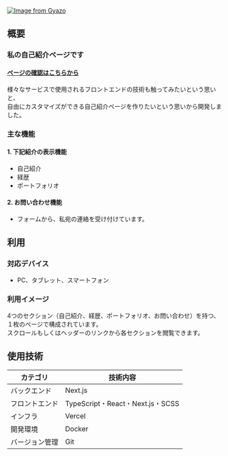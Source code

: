  [![Image from Gyazo](https://i.gyazo.com/659590808ee2b54c143446170e502901.png)](https://gyazo.com/659590808ee2b54c143446170e502901) 
  
## 概要  
### 私の自己紹介ページです
#### [ページの確認はこちらから](https://im-haruto.vercel.app/)  
様々なサービスで使用されるフロントエンドの技術も触ってみたいという思いと、  
自由にカスタマイズができる自己紹介ページを作りたいという思いから開発しました。  
  
### 主な機能  
#### 1. 下記紹介の表示機能 
  - 自己紹介
  - 経歴
  - ポートフォリオ
#### 2. お問い合わせ機能  
  - フォームから、私宛の連絡を受け付けています。  

## 利用  
### 対応デバイス  
  - PC、タブレット、スマートフォン  

### 利用イメージ  
4つのセクション（自己紹介、経歴、ポートフォリオ、お問い合わせ）を持つ、１枚のページで構成されています。  
スクロールもしくはヘッダーのリンクから各セクションを閲覧できます。  
  
## 使用技術  
| カテゴリ | 技術内容 |
| --- | --- |
| バックエンド | Next.js |
| フロントエンド | TypeScript・React・Next.js・SCSS |
| インフラ | Vercel |
| 開発環境 | Docker |
| バージョン管理 | Git |
